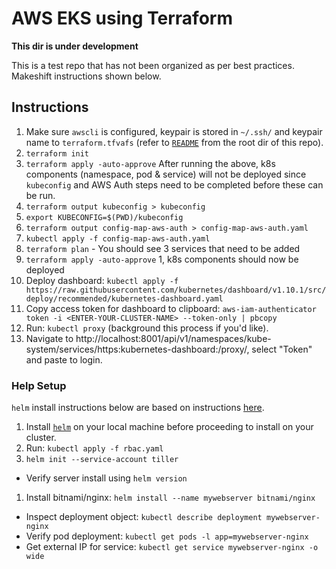 # AWS EKS using Terraform

**This dir is under development**

This is a test repo that has not been organized as per best practices. Makeshift instructions shown below.

## Instructions
1. Make sure `awscli` is configured, keypair is stored in `~/.ssh/` and keypair name to `terraform.tfvafs` (refer to [`README`](../README.md) from the root dir of this repo).
1. ```terraform init```
1. ```terraform apply -auto-approve```
After running the above, k8s components (namespace, pod & service) will not be deployed since `kubeconfig` and AWS Auth steps need to be completed before these can be run.
1. ```terraform output kubeconfig > kubeconfig```
1. ```export KUBECONFIG=$(PWD)/kubeconfig ```
1. ```terraform output config-map-aws-auth > config-map-aws-auth.yaml```
1. ```kubectl apply -f config-map-aws-auth.yaml```
1. ```terraform plan``` - You should see 3 services that need to be added
1. ```terraform apply -auto-approve```
1, k8s components should now be deployed
1. Deploy dashboard: ```kubectl apply -f https://raw.githubusercontent.com/kubernetes/dashboard/v1.10.1/src/deploy/recommended/kubernetes-dashboard.yaml```
1. Copy access token for dashboard to clipboard: ```aws-iam-authenticator token -i <ENTER-YOUR-CLUSTER-NAME> --token-only | pbcopy```
1. Run: `kubectl proxy` (background this process if you'd like).  
1. Navigate to http://localhost:8001/api/v1/namespaces/kube-system/services/https:kubernetes-dashboard:/proxy/, select "Token" and paste to login.

### Help Setup 
`helm` install instructions below are based on instructions [here](https://eksworkshop.com/helm_root/). 
1. Install [`helm`](https://helm.sh/) on your local machine before proceeding to install on your cluster. 
1. Run: `kubectl apply -f rbac.yaml `
1. `helm init --service-account tiller`
  * Verify server install using `helm version`
1. Install bitnami/nginx: `helm install --name mywebserver bitnami/nginx`
  * Inspect deployment object: `kubectl describe deployment mywebserver-nginx`
  * Verify pod deployment: `kubectl get pods -l app=mywebserver-nginx`
  * Get external IP for service: `kubectl get service mywebserver-nginx -o wide`
